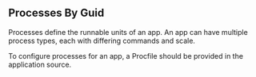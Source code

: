 ## Processes By Guid

Processes define the runnable units of an app. An app can have multiple process types, each with differing commands and scale.

To configure processes for an app, a Procfile should be provided in the application source.

